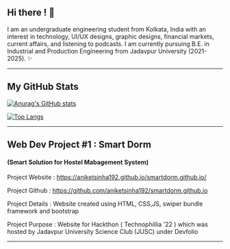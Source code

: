 ## Hi there ! 👋 
I am an undergraduate engineering student from Kolkata, India with an interest in technology, UI/UX designs, graphic designs, financial markets, current affairs, and listening to podcasts. I am currently pursuing B.E. in Industrial and Production Engineering from Jadavpur University (2021-2025). ✨
_________________________________________________________________________________________________________________________________________
## My GitHub Stats

[![Anurag's GitHub stats](https://github-readme-stats.vercel.app/api?username=aniketsinha192)](https://github.com/anuraghazra/github-readme-stats)

[![Top Langs](https://github-readme-stats.vercel.app/api/top-langs/?username=aniketsinha192&langs_count=4)](https://github.com/anuraghazra/github-readme-stats)

_________________________________________________________________________________________________________________________________________
## Web Dev Project #1 : Smart Dorm 
#### (Smart Solution for Hostel Mabagement System)

Project Website : https://aniketsinha192.github.io/smartdorm.github.io/

Project Github  :  https://github.com/aniketsinha192/smartdorm.github.io

Project Details :  Website created using HTML, CSS,JS, swiper bundle framework and bootstrap

Project Purpose :  Website for Hackthon ( Technophillia '22 ) which was hosted by Jadavpur University Science Club (JUSC) under Devfolio


_________________________________________________________________________________________________________________________________________
